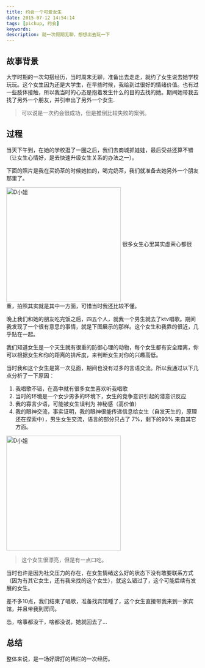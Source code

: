 ```yaml
---
title: 约会一个可爱女生
date: 2015-07-12 14:54:14
tags: [pickup, 约会]
keywords:
description: 就一次假期无聊，想想出去玩一下
---
```


## 故事背景

大学时期的一次勾搭经历，当时周末无聊，准备出去走走，就约了女生说去她学校玩玩。这个女生因为还是大学生，在早些时候，我给到过很好的情绪价值。也有过一些肢体接触，所以我当时的心态是抱着发生什么的目的去找的她。期间她带我去找了另外一个朋友，并引申出了另外一个女生.
> 可以说是一次约会很成功，但是推倒比较失败的案例。

## 过程

当天下午到，在她的学校逛了一圈之后，我们去商城抓娃娃，最后受益还算不错（让女生心情好，是去快速升级女生关系的办法之一）。

下面的照片是我在买奶茶的时候她拍的，喝完奶茶，我们就准备去她另外一个朋友那里了。

<img src="http://jzx-h5.oss-cn-hangzhou.aliyuncs.com/static/blog/img/gallery/2015-07-01.jpeg" width="300" alt="D小姐" align=center />
很多女生心里其实虚荣心都很重，拍照其实就是其中一方面，可惜当时我还比较不懂。

晚上我们和她的朋友吃完饭之后，四五个人，就我一个男生就去了ktv唱歌。期间我发现了一个很有意思的事情，就是下图展示的那样。这个女生和我靠的很近，几乎贴在一起。

我们知道女生是一个天生就有很重的防御心理的动物，每个女生都有安全距离，你可以根据女生和你的距离的排斥度，来判断女生对你的兴趣高低。

当时我和这个女生是第一次见面，期间也没有过多的言语交流。所以我通过以下几点分析了一下原因：

1. 我唱歌不错，在高中就有很多女生喜欢听我唱歌
2. 当时的环境是一个女少男多的环境下，女生的竞争意识引起的潜意识反应
3. 我的寡言少语，可能被女生误判为 神秘感（高价值）
4. 我的眼神交流，事实证明，我的眼神很能传递信息给女生（自发天生的，原理还在探索中），男生女生交流，语言的部分只占了 7%，剩下的93% 来自其它方面。

<img src="http://jzx-h5.oss-cn-hangzhou.aliyuncs.com/static/blog/img/gallery/2015-05-01.jpeg" width="300" alt="D小姐" align=center />

> 这个女生很漂亮，但是有一点口吃。

当时也许是因为社交压力的存在，在女生情绪这么好的状态下没有敢要联系方式（因为有其它女生，还有我来找的这个女生），就这么错过了，这个可能后续有发展的女生。

差不多10点，我们结束了唱歌，准备找宾馆睡了，这个女生直接带我来到一家宾馆，并且带我到房间。

怂，啥事都没干，啥都没说，她就回去了...

## 总结

整体来说，是一场好牌打的稀烂的一次经历。